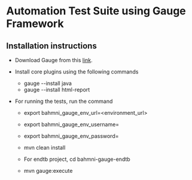 Automation Test Suite using Gauge Framework
============================================

Installation instructions
--------------------------
* Download Gauge from this [link](http://getgauge.io/get-started/).

* Install core plugins using the following commands

    * gauge --install java
    * gauge --install html-report

* For running the tests, run the command

    * export bahmni_gauge_env_url=\<environment_url\>
    * export bahmni_gauge_env_username=<username>
    * export bahmni_gauge_env_password=<password>
    
    * mvn clean install
    * For endtb project, cd bahmni-gauge-endtb
    * mvn gauge:execute
